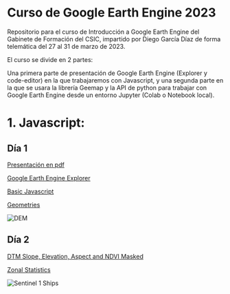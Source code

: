 # Curso de Google Earth Engine 2023

Repositorio para el curso de Introducción a Google Earth Engine del Gabinete de Formación del CSIC, impartido por Diego García Díaz de forma telemática del 27 al 31 de marzo de 2023.

El curso se divide en 2 partes:

Una primera parte de presentación de Google Earth Engine (Explorer y code-editor) en la que trabajaremos con Javascript, y una segunda parte en la que se usara la librería Geemap y la API de python para trabajar con Google Earth Engine desde un entorno Jupyter (Colab o Notebook local).

# 1. Javascript:

## Día 1

[Presentación en pdf](https://github.com/Digdgeo/GEE_Course_2023/blob/master/Dia1/Presentacion_dia_1.pdf)

[Google Earth Engine Explorer](https://explorer.earthengine.google.com/#workspace)

[Basic Javascript](https://github.com/Digdgeo/GEE_Course_2023/blob/master/Dia1/Javascript%20B%C3%A1sico.js)

[Geometries](https://github.com/Digdgeo/GEE_Course_2023/blob/master/Dia1/Geometries.js)

![DEM](https://i.imgur.com/B6IZv2z.jpg)

## Día 2

[DTM Slope, Elevation, Aspect and NDVI Masked](https://media4.giphy.com/media/dBsUACbhvDROt9pbFO/giphy.gif?cid=ecf05e47oufszcjo153r6zv1hh175xw1l8gp95d1kafocuol&rid=giphy.gif&ct=g)

[Zonal Statistics](https://media4.giphy.com/media/dBsUACbhvDROt9pbFO/giphy.gif?cid=ecf05e47oufszcjo153r6zv1hh175xw1l8gp95d1kafocuol&rid=giphy.gif&ct=g)

![Sentinel 1 Ships](https://i.imgur.com/5QhgqlP.jpg)
